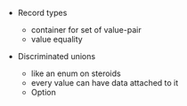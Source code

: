 - Record types
	 - container for set of value-pair
	 - value equality

 - Discriminated unions
	 - like an enum on steroids
	 - every value can have data attached to it
	 - Option